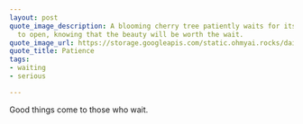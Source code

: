 ```yaml
---
layout: post
quote_image_description: A blooming cherry tree patiently waits for its first petal
  to open, knowing that the beauty will be worth the wait.
quote_image_url: https://storage.googleapis.com/static.ohmyai.rocks/daily/2024-02-01.jpg
quote_title: Patience
tags:
- waiting
- serious

---
```


Good things come to those who wait.